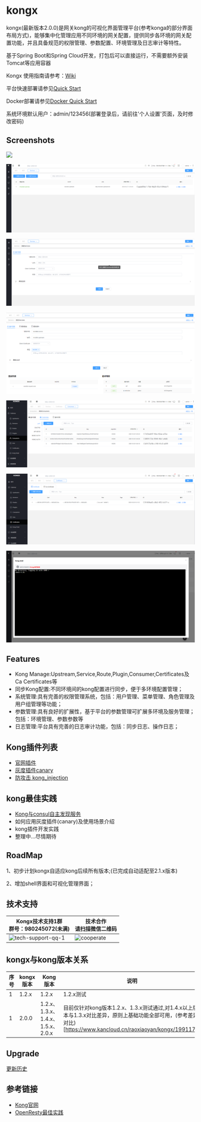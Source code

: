 # kongx


kongx(最新版本2.0.0)是网关kong的可视化界面管理平台(参考konga的部分界面布局方式)，能够集中化管理应用不同环境的网关配置，提供同步各环境的网关配置功能，并且具备规范的权限管理、参数配置、环境管理及日志审计等特性。

基于Spring Boot和Spring Cloud开发，打包后可以直接运行，不需要额外安装Tomcat等应用容器

Kongx 使用指南请参考：[Wiki](https://www.kancloud.cn/raoxiaoyan/kongx/1984321)

平台快速部署请参见[Quick Start](https://www.kancloud.cn/raoxiaoyan/kongx/1984323)

Docker部署请参见[Docker Quick Start](./docker-quick-start/readme.md)

系统环境默认用户：admin/123456(部署登录后，请前往'个人设置'页面，及时修改密码)
## Screenshots
![](./docs/screen.png)

![](./docs/services.png)

![](./docs/service1.png)

![](./docs/service2.png)

![](./docs/consumers.png)

![](./docs/certificate.png)

![](./docs/kong%20shell.png)

## Features

- Kong Manage:Upstream,Service,Route,Plugin,Consumer,Certificates及Ca Certificates等
- 同步Kong配置:不同环境间的kong配置进行同步，便于多环境配置管理； 
- 系统管理:具有完善的权限管理系统，包括：用户管理、菜单管理、角色管理及用户组管理等功能；
- 参数管理:具有良好的扩展性，基于平台的参数管理可扩展多环境及服务管理；包括：环境管理、参数参数等
- 日志管理:平台具有完善的日志审计功能，包括：同步日志、操作日志；

## Kong插件列表
- [官网插件](https://docs.konghq.com/hub/)
- [灰度插件canary](https://gitee.com/raoxy/kong-plugins-canary)
- [防攻击 kong_injection](https://github.com/ror6ax/kong_injection)

## kong最佳实践

- [Kong与consul自主发现服务](https://www.kancloud.cn/raoxiaoyan/kongx/1984357)
- 如何应用灰度插件(canary)及使用场景介绍
- kong插件开发实践
- 整理中...尽情期待





## RoadMap
1、初步计划kongx自适应kong后续所有版本;(已完成自动适配至2.1.x版本)

2、增加shell界面和可视化管理界面；

## 技术支持
<table>
  <thead>
    <th>Kongx技术支持1群<br />群号：980245072(未满)</th>
    <th>技术合作<br />请扫描微信二维码</th>
  </thead>
  <tbody>
    <tr>
      <td><img src="https://raw.githubusercontent.com/raoxiaoyan/kongx/master/docs/kongx_tech1.png" alt="tech-support-qq-1"></td>
      <td><img src="https://raw.githubusercontent.com/raoxiaoyan/kongx/master/docs/cooperate.jpg" alt="cooperate" width="230px;"></td>
    </tr>
  </tbody>
</table>


## kongx与kong版本关系
| 序号 | kongx版本 | Kong版本 |  说明 |
| --- | --- | --- | --- | 
| 1 | 1.2.x | 1.2.x |  1.2.x测试|
| 1 | 2.0.0 | 1.2.x、1.3.x、1.4.x、1.5.x、2.0.x |  目前仅针对kong版本1.2.x、1.3.x测试通过,对1.4.x以上版本与1.3.x对比差异，原则上基础功能全部可用，(参考差异对比)[https://www.kancloud.cn/raoxiaoyan/kongx/1991178]|

## Upgrade
[更新历史](docs/upgrade.md)
## 参考链接
- [Kong官网](https://docs.konghq.com/1.2.x/admin-api/)
- [OpenResty最佳实践](https://www.kancloud.cn/kancloud/openresty-best-practices/50428)